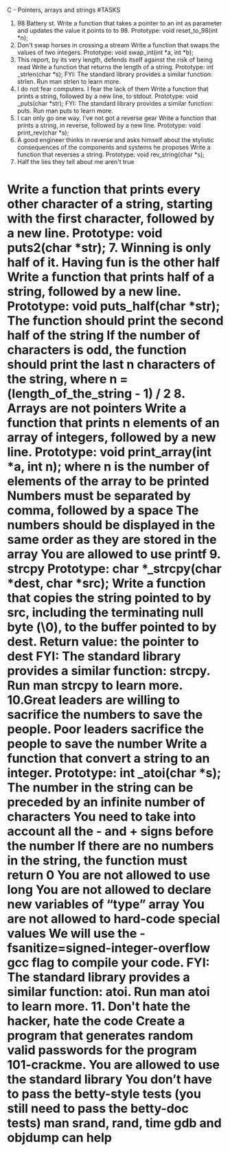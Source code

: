 C - Pointers, arrays and strings
#TASKS
1. 98 Battery st.
Write a function that takes a pointer to an int as parameter and updates the value it
points to to 98.
Prototype: void reset_to_98(int *n);
1. Don't swap horses in crossing a stream
Write a function that swaps the values of two integers.
Prototype: void swap_int(int *a, int *b);
2. This report, by its very length, defends itself against the risk of being read
Write a function that returns the length of a string.
Prototype: int _strlen(char *s); FYI: The standard library provides a similar function:
strlen. Run man strlen to learn more.
3. I do not fear computers. I fear the lack of them
Write a function that prints a string, followed by a new line, to stdout.
Prototype: void _puts(char *str); FYI: The standard library provides a similar function:
puts. Run man puts to learn more.
4. I can only go one way. I've not got a reverse gear
Write a function that prints a string, in reverse, followed by a new line.
Prototype: void print_rev(char *s);
5. A good engineer thinks in reverse and asks himself about the stylistic
consequences of the components and systems he proposes
Write a function that reverses a string.
Prototype: void rev_string(char *s);
6. Half the lies they tell about me aren't true

Write a function that prints every other character of a string, starting with the first
character, followed by a new line.
Prototype: void puts2(char *str);
7. Winning is only half of it. Having fun is the other half
Write a function that prints half of a string, followed by a new line.
Prototype: void puts_half(char *str); The function should print the second half of the
string If the number of characters is odd, the function should print the last n
characters of the string, where n = (length_of_the_string - 1) / 2
8. Arrays are not pointers
Write a function that prints n elements of an array of integers, followed by a new line.
Prototype: void print_array(int *a, int n); where n is the number of elements of the
array to be printed Numbers must be separated by comma, followed by a space The
numbers should be displayed in the same order as they are stored in the array You
are allowed to use printf
9. strcpy
Prototype: char *_strcpy(char *dest, char *src); Write a function that copies the string
pointed to by src, including the terminating null byte (\0), to the buffer pointed to by
dest.
Return value: the pointer to dest FYI: The standard library provides a similar
function: strcpy. Run man strcpy to learn more.
10.Great leaders are willing to sacrifice the numbers to save the people. Poor
leaders sacrifice the people to save the number Write a function that convert a
string to an integer.
Prototype: int _atoi(char *s); The number in the string can be preceded by an infinite
number of characters You need to take into account all the - and + signs before the
number If there are no numbers in the string, the function must return 0 You are not
allowed to use long You are not allowed to declare new variables of “type” array You
are not allowed to hard-code special values We will use the
-fsanitize=signed-integer-overflow gcc flag to compile your code. FYI: The standard
library provides a similar function: atoi. Run man atoi to learn more.
11. Don't hate the hacker, hate the code
Create a program that generates random valid passwords for the program
101-crackme.
You are allowed to use the standard library You don’t have to pass the betty-style
tests (you still need to pass the betty-doc tests) man srand, rand, time gdb and
objdump can help
==================

